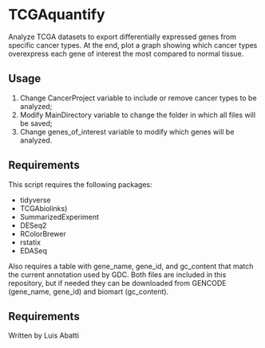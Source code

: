 # TCGAquantify
Analyze TCGA datasets to export differentially expressed genes from specific cancer types. At the end, plot a graph showing which cancer types overexpress each gene of interest the most compared to normal tissue.

## Usage
1) Change CancerProject variable to include or remove cancer types to be analyzed;
2) Modify MainDirectory variable to change the folder in which all files will be saved;
3) Change genes_of_interest variable to modify which genes will be analyzed.

## Requirements
This script requires the following packages:
- tidyverse
- TCGAbiolinks)
- SummarizedExperiment
- DESeq2
- RColorBrewer
- rstatix
- EDASeq

Also requires a table with gene_name, gene_id, and gc_content that match the current annotation used by GDC. Both files are included in this repository, but if needed they can be downloaded from GENCODE (gene_name, gene_id) and biomart (gc_content).

## Requirements
Written by Luis Abatti
